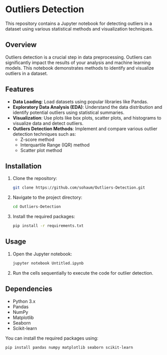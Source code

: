 # Outliers Detection

This repository contains a Jupyter notebook for detecting outliers in a dataset using various statistical methods and visualization techniques.

## Overview

Outliers detection is a crucial step in data preprocessing. Outliers can significantly impact the results of your analysis and machine learning models. This notebook demonstrates methods to identify and visualize outliers in a dataset.

## Features

- **Data Loading**: Load datasets using popular libraries like Pandas.
- **Exploratory Data Analysis (EDA)**: Understand the data distribution and identify potential outliers using statistical summaries.
- **Visualization**: Use plots like box plots, scatter plots, and histograms to visualize data and detect outliers.
- **Outliers Detection Methods**: Implement and compare various outlier detection techniques such as:
  - Z-score method
  - Interquartile Range (IQR) method
  - Scatter plot method

## Installation

1. Clone the repository:
    ```sh
    git clone https://github.com/sohaum/Outliers-Detection.git
    ```
2. Navigate to the project directory:
    ```sh
    cd Outliers-Detection
    ```
3. Install the required packages:
    ```sh
    pip install -r requirements.txt
    ```

## Usage

1. Open the Jupyter notebook:
    ```sh
    jupyter notebook Untitled.ipynb
    ```
2. Run the cells sequentially to execute the code for outlier detection.

## Dependencies

- Python 3.x
- Pandas
- NumPy
- Matplotlib
- Seaborn
- Scikit-learn

You can install the required packages using:
```sh
pip install pandas numpy matplotlib seaborn scikit-learn


